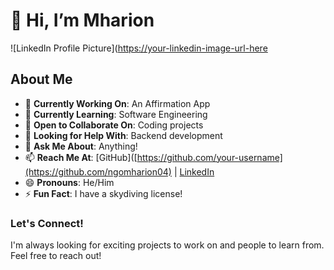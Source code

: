 # 👋 Hi, I’m Mharion

![LinkedIn Profile Picture]([https://your-linkedin-image-url-here](https://www.linkedin.com/in/mharion-ngo/)  

## About Me  
- 🔭 **Currently Working On**: An Affirmation App  
- 🌱 **Currently Learning**: Software Engineering  
- 👯 **Open to Collaborate On**: Coding projects  
- 🤔 **Looking for Help With**: Backend development  
- 💬 **Ask Me About**: Anything!  
- 📫 **Reach Me At**: [GitHub]([https://github.com/your-username](https://github.com/ngomharion04) | [LinkedIn](www.linkedin.com/in/mharion-ngo)  
- 😄 **Pronouns**: He/Him  
- ⚡ **Fun Fact**: I have a skydiving license!  

### Let's Connect!  
I'm always looking for exciting projects to work on and people to learn from. Feel free to reach out!  
